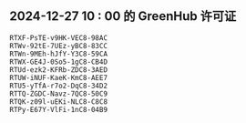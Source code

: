 ## 2024-12-27 10 : 00 的 GreenHub 许可证
```
RTXF-PsTE-v9HK-VEC8-98AC
RTWv-92tE-7UEz-yBC8-83CC
RTWn-9MEh-hJfY-Y3C8-59CA
RTWX-GE4J-0So5-1gC8-CB4D
RTUd-ezk2-KFRb-ZDC8-3AED
RTUW-iNUF-KaeK-KmC8-AEE7
RTU5-yTfA-r7o2-DqC8-34D2
RTTQ-ZGDC-Navz-7QC8-50C9
RTQK-z09l-uEKi-NLC8-C8C8
RTPy-E67Y-VlFi-1nC8-04B9
```
